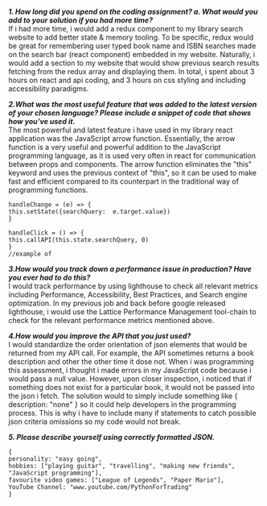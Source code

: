 ***1.	How long did you spend on the coding assignment? 
a.	What would you add to your solution if you had more time?***
<br>
If i had more time, i would add a redux component to my library search website to add better state & memory tooling.  To be specific, redux would be great for remembering user typed book name and ISBN searches made on the search bar (react component) embedded in my website.  Naturally, i would add a section to my website that would show previous search results fetching from the redux array and displaying them. In total, i spent about 3 hours on react and api coding, and 3 hours on css styling and including accessibility paradigms.

***2.What was the most useful feature that was added to the latest version of your chosen language? Please include a snippet of code that shows how you've used it.***
<br>
The most powerful and latest feature i have used in my library react application was the JavaScript arrow function.   Essentially, the arrow function is a very useful and powerful addition to the JavaScript programming language, as it is used very often in react for communication between props and components.  The arrow function eliminates the "this" keyword and uses the previous context of "this", so it can be used to make fast and efficient compared to its counterpart in the traditional way of programming functions.  
```
handleChange = (e) => {
this.setState({searchQuery:  e.target.value})
}

handleClick = () => {
this.callAPI(this.state.searchQuery, 0)
} 
//example of 
```
***3.How would you track down a performance issue in production? Have you ever had to do this?*** 
<br>I would track performance by using lighthouse to check all relevant metrics including Performance, Accessibility, Best Practices, and Search engine optimization.  In my previous job and back before google released lighthouse, i would use the Lattice Performance Management tool-chain to check for the relevant performance metrics mentioned above. 

***4.How would you improve the API that you just used?***
<br>I would standardize the order orientation of json elements that would be returned from my API call.   For example, the API sometimes returns a book description and other the other time it dose not.  When i was programming this assessment, i thought i made errors in my JavaScript code because i would pass a null value.  However, upon closer inspection, i noticed that if something does not exist for a particular book, it would not be passed into the json i fetch.  The solution would to simply include something like { description: "none" } so it could help developers in the programming process.  This is why i have to include many if statements to catch possible json criteria omissions so my code would not break.  

***5. Please describe yourself using correctly formatted JSON.***
```
{
personality: "easy going",
hobbies: ["playing guitar", "travelling", "making new friends", "JavaScript programming"],
favourite video games: ["League of Legends", "Paper Mario"],
YouTube Channel: "www.youtube.com/PythonForTrading"
}
```
